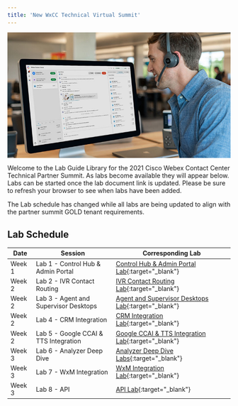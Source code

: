 ```yaml
---
title: 'New WxCC Technical Virtual Summit'
---
```


<img align="middle" src="../images/12_51_47.jpg" width="1000" />


Welcome to the Lab Guide Library for the 2021 Cisco Webex Contact Center Technical Partner Summit. As labs become available they will appear below. Labs can be started once the lab document link is updated. Please be sure to refresh your browser to see when labs have been added.

The Lab schedule has changed while all labs are being updated to align with the partner summit GOLD tenant requirements.

## Lab Schedule

| Date       | Session                                | Corresponding Lab                                                                                      
| ---------- | -------------------------------------- | ------------------------------------------------------------------------------------------------------ 
| Week 1 | Lab 1 - Control Hub & Admin Portal  | [Control Hub & Admin Portal Lab](CH.md){:target="\_blank"}                               
| Week 2 | Lab 2 - IVR Contact Routing         | [IVR Contact Routing Lab](IVR.md){:target="\_blank"}                                      
| Week 2 | Lab 3 - Agent and Supervisor Desktops               | [Agent and Supervisor Desktops Lab](AgentSupervisor.md){:target="\_blank"}  
| Week 2 | Lab 4 - CRM Integration                | [CRM Integration Lab](CRM.md){:target="\_blank"}  
| Week 2 | Lab 5 - Google CCAI & TTS Integration                | [Google CCAI & TTS Integration Lab](CCAI.md){:target="\_blank"} 
| Week 3 | Lab 6 - Analyzer Deep Dive        | [Analyzer Deep Dive Labs](Analyzer.md){:target="\_blank"}                  
| Week 3 | Lab 7 - WxM Integration               | [WxM Integration Lab](WxM.md){:target="\_blank"}  
| Week 3 | Lab 8 - API                        | [API Lab](APIs.md){:target="\_blank"} 
